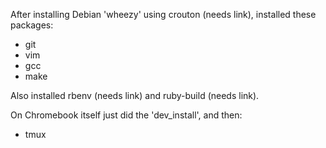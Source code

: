 After installing Debian 'wheezy' using crouton (needs link), installed these packages:

-  git
-  vim
-  gcc
-  make

Also installed rbenv (needs link) and ruby-build (needs link).



On Chromebook itself just did the 'dev_install', and then:

-  tmux
